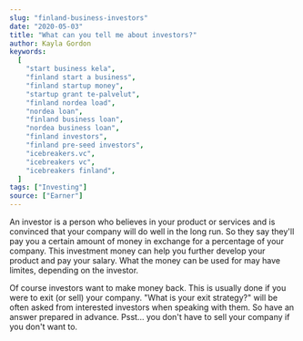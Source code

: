 ```yaml
---
slug: "finland-business-investors"
date: "2020-05-03"
title: "What can you tell me about investors?"
author: Kayla Gordon
keywords:
  [
    "start business kela",
    "finland start a business",
    "finland startup money",
    "startup grant te-palvelut",
    "finland nordea load",
    "nordea loan",
    "finland business loan",
    "nordea business loan",
    "finland investors",
    "finland pre-seed investors",
    "icebreakers.vc",
    "icebreakers vc",
    "icebreakers finland",
  ]
tags: ["Investing"]
source: ["Earner"]
---
```


An investor is a person who believes in your product or services and is convinced that your company will do well in the long run. So they say they'll pay you a certain amount of money in exchange for a percentage of your company. This investment money can help you further develop your product and pay your salary. What the money can be used for may have limites, depending on the investor.

Of course investors want to make money back. This is usually done if you were to exit (or sell) your company. "What is your exit strategy?" will be often asked from interested investors when speaking with them. So have an answer prepared in advance. Psst... you don't have to sell your company if you don't want to.
